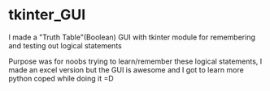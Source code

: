 # tkinter_GUI
I made a "Truth Table"(Boolean) GUI with tkinter module for remembering and testing out logical statements

Purpose was for noobs trying to learn/remember these logical statements, I made an excel version but the GUI is awesome
and I got to learn more python coped while doing it =D
